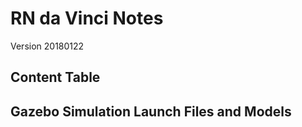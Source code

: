 # RN da Vinci Notes
Version 20180122
## Content Table

## Gazebo Simulation Launch Files and Models

